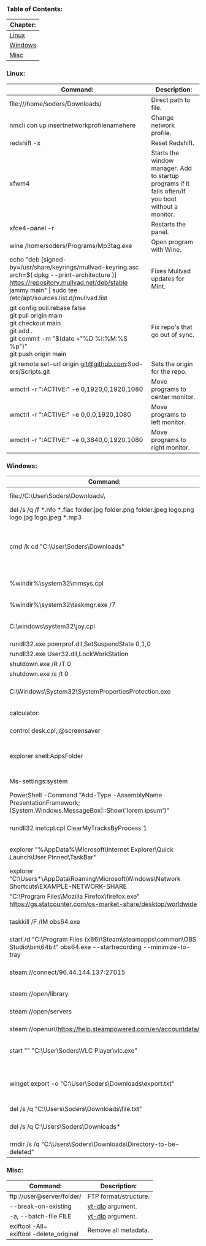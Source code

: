 
```table-of-contents
```
### Table of Contents:
| Chapter:                                                                    |
| --------------------------------------------------------------------------- |
| [Linux](https://github.com/Sod-ers/Scripts/blob/main/Commands.md#linux)     |
| [Windows](https://github.com/Sod-ers/Scripts/blob/main/Commands.md#windows) |
| [Misc](https://github.com/Sod-ers/Scripts/blob/main/Commands.md#misc)       |
### Linux:
| Command:                                                                                                                                                                                                 | Description:                                                                                        |
| -------------------------------------------------------------------------------------------------------------------------------------------------------------------------------------------------------- | --------------------------------------------------------------------------------------------------- |
| file:///home/soders/Downloads/                                                                                                                                                                           | Direct path to file.                                                                                |
| nmcli con up insertnetworkprofilenamehere                                                                                                                                                                | Change network profile.                                                                             |
| redshift -x                                                                                                                                                                                              | Reset Redshift.                                                                                     |
| xfwm4                                                                                                                                                                                                    | Starts the window manager. Add to startup programs if it fails often/if you boot without a monitor. |
| xfce4-panel -r                                                                                                                                                                                           | Restarts the panel.                                                                                 |
| wine /home/soders/Programs/Mp3tag.exe                                                                                                                                                                    | Open program with Wine.                                                                             |
| echo "deb [signed-by=/usr/share/keyrings/mullvad-keyring.asc arch=$( dpkg --print-architecture )] https://repository.mullvad.net/deb/stable jammy main" \| sudo tee /etc/apt/sources.list.d/mullvad.list | Fixes Mullvad updates for Mint.                                                                     |
| git config pull.rebase false<br>git pull origin main<br>git checkout main<br>git add .<br>git commit -m "$(date +"%D  %I:%M:%S %p")"<br>git push origin main                                             | Fix repo's that go out of sync.                                                                     |
| git remote set-url origin git@github.com:Sod-ers/Scripts.git                                                                                                                                             | Sets the origin for the repo.                                                                       |
| wmctrl -r ":ACTIVE:" -e 0,1920,0,1920,1080                                                                                                                                                               | Move programs to center monitor.                                                                    |
| wmctrl -r ":ACTIVE:" -e 0,0,0,1920,1080                                                                                                                                                                  | Move programs to left monitor.                                                                      |
| wmctrl -r ":ACTIVE:" -e 0,3840,0,1920,1080                                                                                                                                                               | Move programs to right monitor.                                                                     |
### Windows:
| Command:                                                                                                                    | Description:                                         |
| --------------------------------------------------------------------------------------------------------------------------- | ---------------------------------------------------- |
| file://C:\User\Soders\Downloads\                                                                                            | Direct path to file.                                 |
| del /s /q /f *.nfo *.flac folder.jpg folder.png folder.jpeg logo.png logo.jpg logo.jpeg *.mp3                               | Deletes files from folder.                           |
| cmd /k cd "C:\User\Soders\Downloads"                                                                                        | Execute a command & prevent window from closing.     |
| %windir%\system32\mmsys.cpl                                                                                                 | Open legacy playback devices.                        |
| %windir%\system32\taskmgr.exe /7                                                                                            | Open task manager.                                   |
| C:\windows\system32\joy.cpl                                                                                                 | Open legacy gamepad tester.                          |
| rundll32.exe powrprof.dll,SetSuspendState 0,1,0                                                                             | Sleep.                                               |
| rundll32.exe User32.dll,LockWorkStation                                                                                     | Lock.                                                |
| shutdown.exe /R /T 0                                                                                                        | Restart.                                             |
| shutdown.exe /s /t 0                                                                                                        | Shutdown.                                            |
| C:\Windows\System32\SystemPropertiesProtection.exe                                                                          | Open system protection.                              |
| calculator:                                                                                                                 | Open calculator.                                     |
| control desk.cpl,,@screensaver                                                                                              | Start screensaver.                                   |
| explorer shell:AppsFolder                                                                                                   | Open Windows Store apps directory.                   |
| Ms-settings:system                                                                                                          | Open settings.                                       |
| PowerShell -Command "Add-Type -AssemblyName PresentationFramework;[System.Windows.MessageBox]::Show('lorem ipsum')"         | Show windows message.                                |
| rundll32 inetcpl.cpl ClearMyTracksByProcess 1                                                                               | Clear runbox history.                                |
| explorer "%AppData%\Microsoft\Internet Explorer\Quick Launch\User Pinned\TaskBar"                                           | Taskbar icons directory.                             |
| explorer “C:\Users\*\AppData\Roaming\Microsoft\Windows\Network Shortcuts\EXAMPLE-NETWORK-SHARE                              | Network shortcuts directory.                         |
| "C:\Program Files\Mozilla Firefox\firefox.exe" https://gs.statcounter.com/os-market-share/desktop/worldwide                 | Open a website.                                      |
| taskkill /F /IM obs64.exe                                                                                                   | Stop OBS recording & close app.                      |
| start /d "C:\Program Files (x86)\Steam\steamapps\common\OBS Studio\bin\64bit" obs64.exe --startrecording --minimize-to-tray | Start OBS, minimized in tray.                        |
| steam://connect/96.44.144.137:27015                                                                                         | Connect to a Steam server.                           |
| steam://open/library                                                                                                        | Open Steam library.                                  |
| steam://open/servers                                                                                                        | Open Steam servers.                                  |
| steam://openurl/https://help.steampowered.com/en/accountdata/                                                               | Open any url in Steam.                               |
| start "" "C:\User\Soders\VLC Player\vlc.exe"                                                                                | Start a program from cmd.                            |
| winget export -o "C:\User\Soders\Downloads\export.txt"                                                                      | Export list of installed programs winget recognizes. |
| del /s /q "C:\Users\Soders\Downloads\file.txt"                                                                              | Delete a file.                                       |
| del /s /q C:\Users\Soders\Downloads\*                                                                                       | Delete all files in a directory.                     |
| rmdir /s /q "C:\Users\Soders\Downloads\Directory-to-be-deleted"                                                             | Delete a directory.                                  |
### Misc:
| Command:                                     | Description:                                         |
| -------------------------------------------- | ---------------------------------------------------- |
| ftp://user@server/folder/                    | FTP format/structure.                                |
| --break-on-existing                          | [yt-dlp](https://github.com/yt-dlp/yt-dlp) argument. |
| -a, --batch-file FILE                        | [yt-dlp](https://github.com/yt-dlp/yt-dlp) argument. |
| exiftool -All= <br>exiftool -delete_original | Remove all metadata.                                 |
